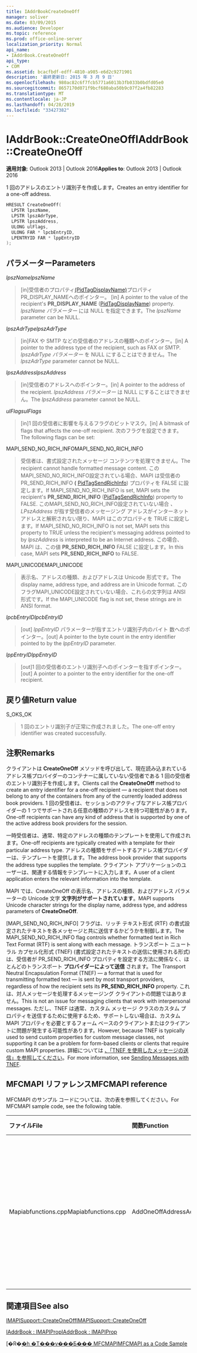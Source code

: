 ```yaml
---
title: IAddrBookCreateOneOff
manager: soliver
ms.date: 03/09/2015
ms.audience: Developer
ms.topic: reference
ms.prod: office-online-server
localization_priority: Normal
api_name:
- IAddrBook.CreateOneOff
api_type:
- COM
ms.assetid: bcacfbdf-edff-4810-a985-e6d2c9271901
description: '最終更新日: 2015 年 3 月 9 日'
ms.openlocfilehash: 980ac82c6f7fcb5771a6013b3fb033b0bdfd05e0
ms.sourcegitcommit: 8657170d071f9bcf680aba50b9c07f2a4fb82283
ms.translationtype: MT
ms.contentlocale: ja-JP
ms.lasthandoff: 04/28/2019
ms.locfileid: "33427382"
---
```

# <a name="iaddrbookcreateoneoff"></a><span data-ttu-id="09b3f-103">IAddrBook::CreateOneOff</span><span class="sxs-lookup"><span data-stu-id="09b3f-103">IAddrBook::CreateOneOff</span></span>

  
  
<span data-ttu-id="09b3f-104">**適用対象**: Outlook 2013 | Outlook 2016</span><span class="sxs-lookup"><span data-stu-id="09b3f-104">**Applies to**: Outlook 2013 | Outlook 2016</span></span> 
  
<span data-ttu-id="09b3f-105">1 回のアドレスのエントリ識別子を作成します。</span><span class="sxs-lookup"><span data-stu-id="09b3f-105">Creates an entry identifier for a one-off address.</span></span>
  
```cpp
HRESULT CreateOneOff(
  LPSTR lpszName,
  LPSTR lpszAdrType,
  LPSTR lpszAddress,
  ULONG ulFlags,
  ULONG FAR * lpcbEntryID,
  LPENTRYID FAR * lppEntryID
);
```

## <a name="parameters"></a><span data-ttu-id="09b3f-106">パラメーター</span><span class="sxs-lookup"><span data-stu-id="09b3f-106">Parameters</span></span>

 <span data-ttu-id="09b3f-107">_lpszName_</span><span class="sxs-lookup"><span data-stu-id="09b3f-107">_lpszName_</span></span>
  
> <span data-ttu-id="09b3f-108">[in]受信者のプロパティ[(PidTagDisplayName)](pidtagdisplayname-canonical-property.md)プロパティPR_DISPLAY_NAMEへのポインター。 </span><span class="sxs-lookup"><span data-stu-id="09b3f-108">[in] A pointer to the value of the recipient's **PR_DISPLAY_NAME** ([PidTagDisplayName](pidtagdisplayname-canonical-property.md)) property.</span></span> <span data-ttu-id="09b3f-109">_lpszName パラメーター_ には NULL を指定できます。</span><span class="sxs-lookup"><span data-stu-id="09b3f-109">The  _lpszName_ parameter can be NULL.</span></span> 
    
 <span data-ttu-id="09b3f-110">_lpszAdrType_</span><span class="sxs-lookup"><span data-stu-id="09b3f-110">_lpszAdrType_</span></span>
  
> <span data-ttu-id="09b3f-111">[in]FAX や SMTP などの受信者のアドレスの種類へのポインター。</span><span class="sxs-lookup"><span data-stu-id="09b3f-111">[in] A pointer to the address type of the recipient, such as FAX or SMTP.</span></span> <span data-ttu-id="09b3f-112">_lpszAdrType パラメーター_ を NULL にすることはできません。</span><span class="sxs-lookup"><span data-stu-id="09b3f-112">The  _lpszAdrType_ parameter cannot be NULL.</span></span> 
    
 <span data-ttu-id="09b3f-113">_lpszAddress_</span><span class="sxs-lookup"><span data-stu-id="09b3f-113">_lpszAddress_</span></span>
  
> <span data-ttu-id="09b3f-114">[in]受信者のアドレスへのポインター。</span><span class="sxs-lookup"><span data-stu-id="09b3f-114">[in] A pointer to the address of the recipient.</span></span> <span data-ttu-id="09b3f-115">_lpszAddress パラメーター_ は NULL にすることはできません。</span><span class="sxs-lookup"><span data-stu-id="09b3f-115">The  _lpszAddress_ parameter cannot be NULL.</span></span> 
    
 <span data-ttu-id="09b3f-116">_ulFlags_</span><span class="sxs-lookup"><span data-stu-id="09b3f-116">_ulFlags_</span></span>
  
> <span data-ttu-id="09b3f-117">[in]1 回の受信者に影響を与えるフラグのビットマスク。</span><span class="sxs-lookup"><span data-stu-id="09b3f-117">[in] A bitmask of flags that affects the one-off recipient.</span></span> <span data-ttu-id="09b3f-118">次のフラグを設定できます。</span><span class="sxs-lookup"><span data-stu-id="09b3f-118">The following flags can be set:</span></span>
    
<span data-ttu-id="09b3f-119">MAPI_SEND_NO_RICH_INFO</span><span class="sxs-lookup"><span data-stu-id="09b3f-119">MAPI_SEND_NO_RICH_INFO</span></span> 
  
> <span data-ttu-id="09b3f-120">受信者は、書式設定されたメッセージ コンテンツを処理できません。</span><span class="sxs-lookup"><span data-stu-id="09b3f-120">The recipient cannot handle formatted message content.</span></span> <span data-ttu-id="09b3f-121">このMAPI_SEND_NO_RICH_INFO設定されている場合、MAPI は受信者のPR_SEND_RICH_INFO **(** [PidTagSendRichInfo](pidtagsendrichinfo-canonical-property.md)) プロパティを FALSE に設定します。</span><span class="sxs-lookup"><span data-stu-id="09b3f-121">If MAPI_SEND_NO_RICH_INFO is set, MAPI sets the recipient's **PR_SEND_RICH_INFO** ([PidTagSendRichInfo](pidtagsendrichinfo-canonical-property.md)) property to FALSE.</span></span> <span data-ttu-id="09b3f-122">このMAPI_SEND_NO_RICH_INFO設定されていない場合  _、LPszAddress_ が指す受信者のメッセージング アドレスがインターネット アドレスと解釈されない限り、MAPI はこのプロパティを TRUE に設定します。</span><span class="sxs-lookup"><span data-stu-id="09b3f-122">If MAPI_SEND_NO_RICH_INFO is not set, MAPI sets this property to TRUE unless the recipient's messaging address pointed to by  _lpszAddress_ is interpreted to be an Internet address.</span></span> <span data-ttu-id="09b3f-123">この場合、MAPI は、この値 **PR_SEND_RICH_INFO** FALSE に設定します。</span><span class="sxs-lookup"><span data-stu-id="09b3f-123">In this case, MAPI sets **PR_SEND_RICH_INFO** to FALSE.</span></span> 
    
<span data-ttu-id="09b3f-124">MAPI_UNICODE</span><span class="sxs-lookup"><span data-stu-id="09b3f-124">MAPI_UNICODE</span></span> 
  
> <span data-ttu-id="09b3f-125">表示名、アドレスの種類、およびアドレスは Unicode 形式です。</span><span class="sxs-lookup"><span data-stu-id="09b3f-125">The display name, address type, and address are in Unicode format.</span></span> <span data-ttu-id="09b3f-126">このフラグMAPI_UNICODE設定されていない場合、これらの文字列は ANSI 形式です。</span><span class="sxs-lookup"><span data-stu-id="09b3f-126">If the MAPI_UNICODE flag is not set, these strings are in ANSI format.</span></span>
    
 <span data-ttu-id="09b3f-127">_lpcbEntryID_</span><span class="sxs-lookup"><span data-stu-id="09b3f-127">_lpcbEntryID_</span></span>
  
> <span data-ttu-id="09b3f-128">[out]  _lppEntryID_ パラメーターが指すエントリ識別子内のバイト 数へのポインター。</span><span class="sxs-lookup"><span data-stu-id="09b3f-128">[out] A pointer to the byte count in the entry identifier pointed to by the  _lppEntryID_ parameter.</span></span> 
    
 <span data-ttu-id="09b3f-129">_lppEntryID_</span><span class="sxs-lookup"><span data-stu-id="09b3f-129">_lppEntryID_</span></span>
  
> <span data-ttu-id="09b3f-130">[out]1 回の受信者のエントリ識別子へのポインターを指すポインター。</span><span class="sxs-lookup"><span data-stu-id="09b3f-130">[out] A pointer to a pointer to the entry identifier for the one-off recipient.</span></span>
    
## <a name="return-value"></a><span data-ttu-id="09b3f-131">戻り値</span><span class="sxs-lookup"><span data-stu-id="09b3f-131">Return value</span></span>

<span data-ttu-id="09b3f-132">S_OK</span><span class="sxs-lookup"><span data-stu-id="09b3f-132">S_OK</span></span> 
  
> <span data-ttu-id="09b3f-133">1 回のエントリ識別子が正常に作成されました。</span><span class="sxs-lookup"><span data-stu-id="09b3f-133">The one-off entry identifier was created successfully.</span></span>
    
## <a name="remarks"></a><span data-ttu-id="09b3f-134">注釈</span><span class="sxs-lookup"><span data-stu-id="09b3f-134">Remarks</span></span>

<span data-ttu-id="09b3f-135">クライアントは **CreateOneOff** メソッドを呼び出して、現在読み込まれているアドレス帳プロバイダーのコンテナーに属していない受信者である 1 回の受信者のエントリ識別子を作成します。</span><span class="sxs-lookup"><span data-stu-id="09b3f-135">Clients call the **CreateOneOff** method to create an entry identifier for a one-off recipient — a recipient that does not belong to any of the containers from any of the currently loaded address book providers.</span></span> <span data-ttu-id="09b3f-136">1 回の受信者は、セッションのアクティブなアドレス帳プロバイダーの 1 つでサポートされる任意の種類のアドレスを持つ可能性があります。</span><span class="sxs-lookup"><span data-stu-id="09b3f-136">One-off recipients can have any kind of address that is supported by one of the active address book providers for the session.</span></span> 
  
<span data-ttu-id="09b3f-137">一時受信者は、通常、特定のアドレスの種類のテンプレートを使用して作成されます。</span><span class="sxs-lookup"><span data-stu-id="09b3f-137">One-off recipients are typically created with a template for their particular address type.</span></span> <span data-ttu-id="09b3f-138">アドレスの種類をサポートするアドレス帳プロバイダーは、テンプレートを提供します。</span><span class="sxs-lookup"><span data-stu-id="09b3f-138">The address book provider that supports the address type supplies the template.</span></span> <span data-ttu-id="09b3f-139">クライアント アプリケーションのユーザーは、関連する情報をテンプレートに入力します。</span><span class="sxs-lookup"><span data-stu-id="09b3f-139">A user of a client application enters the relevant information into the template.</span></span>
  
<span data-ttu-id="09b3f-140">MAPI では、CreateOneOff の表示名、アドレスの種類、およびアドレス パラメーターの Unicode 文字 **文字列がサポートされています**。</span><span class="sxs-lookup"><span data-stu-id="09b3f-140">MAPI supports Unicode character strings for the display name, address type, and address parameters of **CreateOneOff**.</span></span>
  
<span data-ttu-id="09b3f-141">[MAPI_SEND_NO_RICH_INFO] フラグは、リッチ テキスト形式 (RTF) の書式設定されたテキストを各メッセージと共に送信するかどうかを制御します。</span><span class="sxs-lookup"><span data-stu-id="09b3f-141">The MAPI_SEND_NO_RICH_INFO flag controls whether formatted text in Rich Text Format (RTF) is sent along with each message.</span></span> <span data-ttu-id="09b3f-142">トランスポート ニュートラル カプセル化形式 (TNEF) (書式設定されたテキストの送信に使用される形式) は、受信者が PR_SEND_RICH_INFO プロパティを設定する方法に関係なく、ほとんどのトランスポート **プロバイダーによって送信** されます。</span><span class="sxs-lookup"><span data-stu-id="09b3f-142">The Transport Neutral Encapsulation Format (TNEF) — a format that is used for transmitting formatted text — is sent by most transport providers, regardless of how the recipient sets its **PR_SEND_RICH_INFO** property.</span></span> <span data-ttu-id="09b3f-143">これは、対人メッセージを処理するメッセージング クライアントの問題ではありません。</span><span class="sxs-lookup"><span data-stu-id="09b3f-143">This is not an issue for messaging clients that work with interpersonal messages.</span></span> <span data-ttu-id="09b3f-144">ただし、TNEF は通常、カスタム メッセージ クラスのカスタム プロパティを送信するために使用するため、サポートしない場合は、カスタム MAPI プロパティを必要とするフォーム ベースのクライアントまたはクライアントに問題が発生する可能性があります。</span><span class="sxs-lookup"><span data-stu-id="09b3f-144">However, because TNEF is typically used to send custom properties for custom message classes, not supporting it can be a problem for form-based clients or clients that require custom MAPI properties.</span></span> <span data-ttu-id="09b3f-145">詳細については [、「TNEF を使用したメッセージの送信」を参照してください](sending-messages-with-tnef.md)。</span><span class="sxs-lookup"><span data-stu-id="09b3f-145">For more information, see [Sending Messages with TNEF](sending-messages-with-tnef.md).</span></span>
  
## <a name="mfcmapi-reference"></a><span data-ttu-id="09b3f-146">MFCMAPI リファレンス</span><span class="sxs-lookup"><span data-stu-id="09b3f-146">MFCMAPI reference</span></span>

<span data-ttu-id="09b3f-147">MFCMAPI のサンプル コードについては、次の表を参照してください。</span><span class="sxs-lookup"><span data-stu-id="09b3f-147">For MFCMAPI sample code, see the following table.</span></span>
  
|<span data-ttu-id="09b3f-148">**ファイル**</span><span class="sxs-lookup"><span data-stu-id="09b3f-148">**File**</span></span>|<span data-ttu-id="09b3f-149">**関数**</span><span class="sxs-lookup"><span data-stu-id="09b3f-149">**Function**</span></span>|<span data-ttu-id="09b3f-150">**コメント**</span><span class="sxs-lookup"><span data-stu-id="09b3f-150">**Comment**</span></span>|
|:-----|:-----|:-----|
|<span data-ttu-id="09b3f-151">Mapiabfunctions.cpp</span><span class="sxs-lookup"><span data-stu-id="09b3f-151">Mapiabfunctions.cpp</span></span>  <br/> |<span data-ttu-id="09b3f-152">AddOneOffAddress</span><span class="sxs-lookup"><span data-stu-id="09b3f-152">AddOneOffAddress</span></span>  <br/> |<span data-ttu-id="09b3f-153">MFCMAPI は **CreateOneOff** メソッドを使用して、アドレス帳に含めされていないアドレスのエントリ ID を作成します。</span><span class="sxs-lookup"><span data-stu-id="09b3f-153">MFCMAPI uses the **CreateOneOff** method to create an entry ID for an address that is not found in any address book.</span></span>  <br/> |
   
## <a name="see-also"></a><span data-ttu-id="09b3f-154">関連項目</span><span class="sxs-lookup"><span data-stu-id="09b3f-154">See also</span></span>



[<span data-ttu-id="09b3f-155">IMAPISupport::CreateOneOff</span><span class="sxs-lookup"><span data-stu-id="09b3f-155">IMAPISupport::CreateOneOff</span></span>](imapisupport-createoneoff.md)
  
[<span data-ttu-id="09b3f-156">IAddrBook : IMAPIProp</span><span class="sxs-lookup"><span data-stu-id="09b3f-156">IAddrBook : IMAPIProp</span></span>](iaddrbookimapiprop.md)


<span data-ttu-id="09b3f-157">[�R�[�h �T���v���Ƃ��� MFCMAPI](mfcmapi-as-a-code-sample.md)</span><span class="sxs-lookup"><span data-stu-id="09b3f-157">[MFCMAPI as a Code Sample](mfcmapi-as-a-code-sample.md)</span></span>

